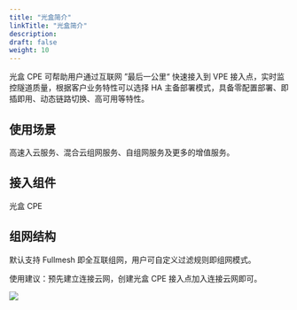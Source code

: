 ```yaml
---
title: "光盒简介"
linkTitle: "光盒简介"
description:
draft: false
weight: 10
---
```


光盒 CPE 可帮助用户通过互联网 ”最后一公里“ 快速接入到 VPE 接入点，实时监控隧道质量，根据客户业务特性可以选择 HA 主备部署模式，具备零配置部署、即插即用、动态链路切换、高可用等特性。

## 使用场景

高速入云服务、混合云组网服务、自组网服务及更多的增值服务。

## 接入组件

光盒 CPE

## 组网结构

默认支持 Fullmesh 即全互联组网，用户可自定义过滤规则即组网模式。

使用建议：预先建立连接云网，创建光盒 CPE 接入点加入连接云网即可。

![](../../_images/advance_cpe.png)
